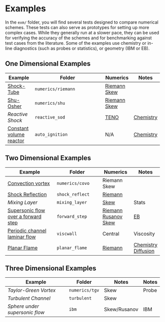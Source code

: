 # Examples

In the `exm/` folder, you will find several tests designed to compare numerical schemes. These tests can also serve as prototypes for setting up more complex cases. While they generally run at a slower pace, they can be used for verifying the accuracy of the schemes and for benchmarking against test cases from the literature. Some of the examples use chemistry or in-line diagnostics (such as probes or statistics), or geometry (IBM or EB).

## One Dimensional Examples

<table><thead><tr><th>Example</th><th width="213">Folder </th><th>Numerics</th><th>Notes</th></tr></thead><tbody><tr><td><a href="onedim.md#sods-shock-tube">Shock-Tube</a></td><td><code>numerics/riemann</code></td><td><a href="theory/equations/numerical-methods.md#riemann-solver-with-muscl">Riemann</a> <a href="theory/equations/numerical-methods.md#skew-symmetric">Skew</a></td><td></td></tr><tr><td><a href="onedim.md#shu-osher-problem">Shu-Osher</a></td><td><code>numerics/shu</code></td><td><a href="theory/equations/numerical-methods.md#riemann-solver-with-muscl">Riemann</a> <a href="theory/equations/numerical-methods.md#skew-symmetric">Skew</a></td><td></td></tr><tr><td><em>Reactive Shock</em></td><td><code>reactive_sod</code></td><td><a href="theory/equations/numerical-methods.md#teno">TENO</a></td><td><a href="chemistry.md">Chemistry</a></td></tr><tr><td><a href="onedim.md#constant-volume-reactor">Constant volume reactor</a></td><td><code>auto_ignition</code></td><td>N/A</td><td><a href="chemistry.md">Chemistry</a></td></tr></tbody></table>

## Two Dimensional Examples

<table><thead><tr><th width="276">Example</th><th width="193">Folder</th><th width="108">Numerics</th><th>Notes</th></tr></thead><tbody><tr><td><a href="twodim.md#convection-vortex">Convection vortex</a></td><td><code>numerics/covo</code></td><td>Riemann Skew</td><td></td></tr><tr><td><a href="twodim.md#shock-reflection">Shock Reflection</a></td><td><code>shock_reflect</code></td><td><a href="theory/equations/numerical-methods.md#hllc-riemann-solver">Riemann</a></td><td></td></tr><tr><td><em>Mixing Layer</em></td><td><code>mixing_layer</code></td><td><a href="theory/equations/numerical-methods.md#skew-symmetric">Skew</a></td><td>Stats</td></tr><tr><td><a href="twodim.md#supersonic-flow-forward-step">Supersonic flow over a forward step</a></td><td><code>forward_step</code></td><td><a href="theory/equations/numerical-methods.md#hllc-riemann-solver">Riemann </a><a href="theory/equations/numerical-methods.md#rusanov-scheme">Rusanov</a><br><a href="theory/equations/numerical-methods.md#skew-symmetric">Skew</a></td><td><a href="theory/ibmeb.md#embedded-boundaries">EB</a></td></tr><tr><td><a href="twodim.md#periodic-channel-laminar-flow">Periodic channel laminar flow</a></td><td><code>viscwall</code></td><td>Central</td><td>Viscosity</td></tr><tr><td><a href="twodim.md#planar-flame">Planar Flame</a></td><td><code>planar_flame</code></td><td><a href="theory/equations/numerical-methods.md#hllc-riemann-solver">Riemann</a></td><td><a href="chemistry.md">Chemistry</a><br><a href="code/viscous.md">Diffusion</a></td></tr></tbody></table>

## Three Dimensional Examples

| Example                        | Folder         | Notes        | Notes |
| ------------------------------ | -------------- | ------------ | ----- |
| _Taylor-Green Vortex_          | `numerics/tgv` | Skew         | Probe |
| _Turbulent Channel_            | `turbulent`    | Skew         |       |
| _Sphere under supersonic flow_ | `ibm`          | Skew/Rusanov | IBM   |
